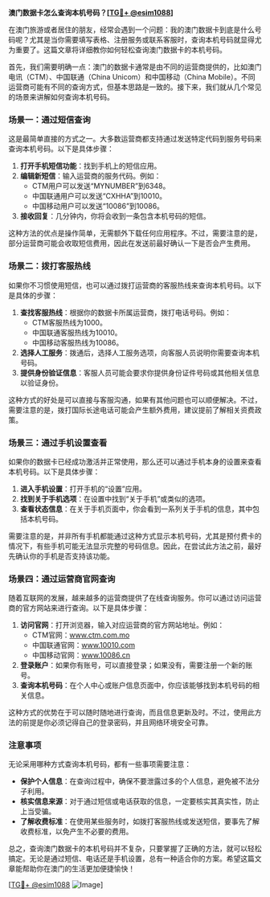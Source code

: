 **澳门数据卡怎么查询本机号码？[[TG💪+ @esim1088](https://t.me/s/esim1088)]**

在澳门旅游或者居住的朋友，经常会遇到一个问题：我的澳门数据卡到底是什么号码呢？尤其是当你需要填写表格、注册服务或联系客服时，查询本机号码就显得尤为重要了。这篇文章将详细教你如何轻松查询澳门数据卡的本机号码。

首先，我们需要明确一点：澳门的数据卡通常是由不同的运营商提供的，比如澳门电讯（CTM）、中国联通（China Unicom）和中国移动（China Mobile）。不同运营商可能有不同的查询方式，但基本思路是一致的。接下来，我们就从几个常见的场景来讲解如何查询本机号码。

### 场景一：通过短信查询

这是最简单直接的方式之一。大多数运营商都支持通过发送特定代码到服务号码来查询本机号码。以下是具体步骤：

1. **打开手机短信功能**：找到手机上的短信应用。
2. **编辑新短信**：输入运营商的服务代码。例如：
   - CTM用户可以发送“MYNUMBER”到6348。
   - 中国联通用户可以发送“CXHHA”到10010。
   - 中国移动用户可以发送“10086”到10086。
3. **接收回复**：几分钟内，你将会收到一条包含本机号码的短信。

这种方法的优点是操作简单，无需额外下载任何应用程序。不过，需要注意的是，部分运营商可能会收取短信费用，因此在发送前最好确认一下是否会产生费用。

### 场景二：拨打客服热线

如果你不习惯使用短信，也可以通过拨打运营商的客服热线来查询本机号码。以下是具体的步骤：

1. **查找客服热线**：根据你的数据卡所属运营商，拨打电话号码。例如：
   - CTM客服热线为1000。
   - 中国联通客服热线为10010。
   - 中国移动客服热线为10086。
2. **选择人工服务**：拨通后，选择人工服务选项，向客服人员说明你需要查询本机号码。
3. **提供身份验证信息**：客服人员可能会要求你提供身份证件号码或其他相关信息以验证身份。

这种方式的好处是可以直接与客服沟通，如果有其他问题也可以顺便解决。不过，需要注意的是，拨打国际长途电话可能会产生额外费用，建议提前了解相关资费政策。

### 场景三：通过手机设置查看

如果你的数据卡已经成功激活并正常使用，那么还可以通过手机本身的设置来查看本机号码。以下是具体步骤：

1. **进入手机设置**：打开手机的“设置”应用。
2. **找到关于手机选项**：在设置中找到“关于手机”或类似的选项。
3. **查看状态信息**：在关于手机页面中，你会看到一系列关于手机的信息，其中包括本机号码。

需要注意的是，并非所有手机都能通过这种方式显示本机号码，尤其是预付费卡的情况下，有些手机可能无法显示完整的号码信息。因此，在尝试此方法之前，最好先确认你的手机是否支持该功能。

### 场景四：通过运营商官网查询

随着互联网的发展，越来越多的运营商提供了在线查询服务。你可以通过访问运营商的官方网站来进行查询。以下是具体步骤：

1. **访问官网**：打开浏览器，输入对应运营商的官方网站地址。例如：
   - CTM官网：www.ctm.com.mo
   - 中国联通官网：www.10010.com
   - 中国移动官网：www.10086.cn
2. **登录账户**：如果你有账号，可以直接登录；如果没有，需要注册一个新的账号。
3. **查询本机号码**：在个人中心或账户信息页面中，你应该能够找到本机号码的相关信息。

这种方式的优势在于可以随时随地进行查询，而且信息更新及时。不过，使用此方法的前提是你必须记得自己的登录密码，并且网络环境安全可靠。

### 注意事项

无论采用哪种方式查询本机号码，都有一些事项需要注意：

- **保护个人信息**：在查询过程中，确保不要泄露过多的个人信息，避免被不法分子利用。
- **核实信息来源**：对于通过短信或电话获取的信息，一定要核实其真实性，防止上当受骗。
- **了解收费标准**：在使用某些服务时，如拨打客服热线或发送短信，要事先了解收费标准，以免产生不必要的费用。

总之，查询澳门数据卡的本机号码并不复杂，只要掌握了正确的方法，就可以轻松搞定。无论是通过短信、电话还是手机设置，总有一种适合你的方案。希望这篇文章能帮助你在澳门的生活更加便捷愉快！

[[TG💪+ @esim1088](https://t.me/s/esim1088) ![Image](https://i.postimg.cc/4NQfJmqS/Snipaste-2025-05-13-00-14-12.png)]